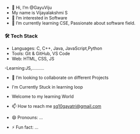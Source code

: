 - 👋 Hi, I’m @GayuViju
- My name is Vijayalakshmi S
- 👀 I’m interested in Software
- 🌱 I’m currently learning CSE, Passionate about software field.
### 🛠️ Tech Stack
- Languages: C, C++, Java, JavaScript,Python
- Tools: Git & GitHub, VS Code
- Web: HTML, CSS, JS

-Learning:JS,..........
- 💞️ I’m looking to collaborate on different Projects
- I'm Currently Stuck in learning loop
- Welcome to my learning World
- 📫 How to reach me sg10gayatri@gmail.com
  
- 😄 Pronouns: ...
- ⚡ Fun fact: ...

<!---
GayuViju/GayuViju is a ✨ special ✨ repository because its `README.md` (this file) appears on your GitHub profile.
You can click the Preview link to take a look at your changes.
--->
